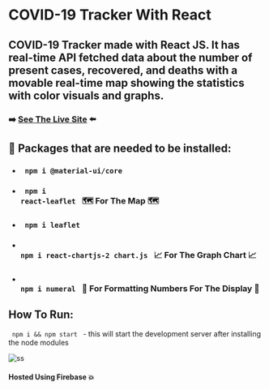 # COVID-19 Tracker With React

## COVID-19 Tracker made with React JS. It has real-time API fetched data about the number of present cases, recovered, and deaths with a movable real-time map showing the statistics with color visuals and graphs.


### ➡️ [See The Live Site](https://covid-19-tracker-d2982.web.app/) ⬅️

## 🧱 Packages that are needed to be installed:
* ### <code> npm i @material-ui/core </code>
* ###  <code> npm i react-leaflet </code> 🗺️ For The Map 🗺️
* ###  <code> npm i leaflet </code>
* ###  <code> npm i react-chartjs-2 chart.js </code> 📈 For The Graph Chart 📈
* ###  <code> npm i numeral </code> 🔢 For Formatting Numbers For The Display 🔢
 
 
## How To Run:
<code> npm i && npm start </code> - this will start the development server after installing the node modules

![ss](https://user-images.githubusercontent.com/55017730/92410540-0d45f900-f162-11ea-9a87-ed61f5d6b74a.png)

#### Hosted Using Firebase 💥
